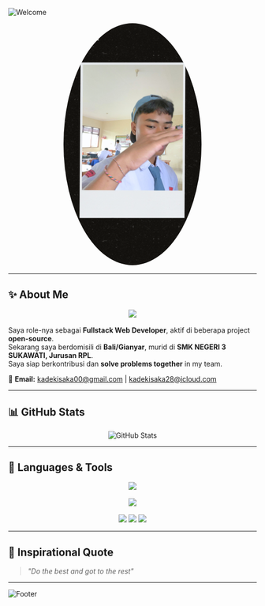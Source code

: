 <!-- Header Animasi dengan Nama -->
![Welcome](https://readme-typing-svg.demolab.com?font=Fira+Code&weight=600&size=30&duration=3000&pause=1000&color=F7F7F7&center=true&vCenter=true&width=900&lines=Hi+I’m+ISAKA+😎;Welcome+This+my+GitHub+profile!;+I+live+in+Bali+I+love+code+work+with+together+😗)

<!-- Foto Profil -->
<p align="center">
  <img src="gws.png" width="280" height="490" style="border-radius: 50%;" />
</p>

---

<!-- Deskripsi Diri dengan Animasi Pixel Move -->
## ✨ About Me
<p align="center">
  <img src="https://media.giphy.com/media/LmNwrBhejkK9EFP504/giphy.gif" width="50" />
</p>

Saya role-nya sebagai **Fullstack Web Developer**, aktif di beberapa project **open-source**.  
Sekarang saya berdomisili di **Bali/Gianyar**, murid di **SMK NEGERI 3 SUKAWATI, Jurusan RPL**.  
Saya siap berkontribusi dan **solve problems together** in my team.  

📧 **Email:** kadekisaka00@gmail.com | kadekisaka28@icloud.com  

---

<!-- Statistik GitHub -->
## 📊 GitHub Stats
<p align="center">
  <img src="https://github-readme-stats.vercel.app/api?username=SAKA-LG&show_icons=true&theme=radical" alt="GitHub Stats" />
</p>

---

<!-- Bahasa & Tools dengan Animasi Bergerak -->
## 🚀 Languages & Tools
<p align="center">
  <img src="https://skillicons.dev/icons?i=html,css,js,react,nodejs,git,github" />
</p>

<p align="center">
  <img src="https://readme-typing-svg.demolab.com?font=Fira+Code&size=20&duration=2000&pause=500&color=F7F7F7&center=true&vCenter=true&width=800&lines=I+code+in+JavaScript!;I+develop+with+React!;I+work+on+Back-End+and+Front-End!;Ayo+collaborate+bersama+make+cool+project!">
</p>

<!-- Animasi Pixel Move -->
<p align="center">
  <img src="https://media.giphy.com/media/RbDKaczqWovIugyJmW/giphy.gif" width="150" />
  <img src="https://media.giphy.com/media/qgQUggAC3Pfv687qPC/giphy.gif" width="150" />
  <img src="https://media.giphy.com/media/ZVik7pBtu9dNS/giphy.gif" width="150" />
</p>

---

<!-- Quotes -->
## 🌟 Inspirational Quote
> *"Do the best and got to the rest"*

---

<!-- Animasi Footer -->
![Footer](https://capsule-render.vercel.app/api?type=waving&color=gradient&height=100&section=footer)


